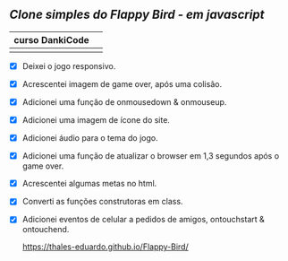 ##  *Clone simples do Flappy Bird - em javascript*

 
 

|**curso DankiCode**|  |
|-----------------------------------------------------------------------------------------------------------------------------|--|
|                                                                                                                             |  |

 - [x] Deixei o jogo responsivo.
 - [x] Acrescentei imagem de game over, após uma colisão.
 - [x] Adicionei uma função de onmousedown & onmouseup.
 - [x] Adicionei uma imagem de ícone do site.
 - [x] Adicionei áudio para o tema do jogo.
 - [x] Adicionei uma função de atualizar o browser em 1,3 segundos após o game over.
 - [x] Acrescentei algumas metas no html.
 - [x] Converti as funções construtoras em class.
 - [x] Adicionei eventos de celular a pedidos de amigos, ontouchstart & ontouchend.

     https://thales-eduardo.github.io/Flappy-Bird/

